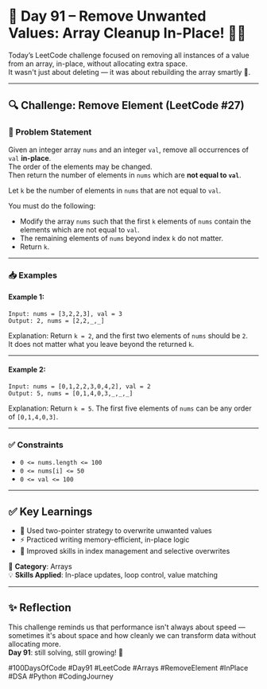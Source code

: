# 🚫 Day 91 – Remove Unwanted Values: Array Cleanup In-Place! 🧹🧩

Today’s LeetCode challenge focused on removing all instances of a value from an array, in-place, without allocating extra space.  
It wasn't just about deleting — it was about rebuilding the array smartly 🔁.

---

## 🔍 Challenge: Remove Element (LeetCode #27)

### 📄 Problem Statement

Given an integer array `nums` and an integer `val`, remove all occurrences of `val` **in-place**.  
The order of the elements may be changed.  
Then return the number of elements in `nums` which are **not equal to `val`**.

Let `k` be the number of elements in `nums` that are not equal to `val`.

You must do the following:

- Modify the array `nums` such that the first `k` elements of `nums` contain the elements which are not equal to `val`.
- The remaining elements of `nums` beyond index `k` do not matter.
- Return `k`.

---

### 📥 Examples

#### Example 1:

    Input: nums = [3,2,2,3], val = 3  
    Output: 2, nums = [2,2,_,_]

Explanation: Return `k = 2`, and the first two elements of `nums` should be `2`.  
It does not matter what you leave beyond the returned `k`.

---

#### Example 2:

    Input: nums = [0,1,2,2,3,0,4,2], val = 2  
    Output: 5, nums = [0,1,4,0,3,_,_,_]

Explanation: Return `k = 5`. The first five elements of `nums` can be any order of `[0,1,4,0,3]`.

---

### ✅ Constraints

- `0 <= nums.length <= 100`  
- `0 <= nums[i] <= 50`  
- `0 <= val <= 100`

---

## ✅ Key Learnings

- 🔄 Used two-pointer strategy to overwrite unwanted values  
- ⚡ Practiced writing memory-efficient, in-place logic  
- 🧠 Improved skills in index management and selective overwrites

📂 **Category**: Arrays  
💡 **Skills Applied**: In-place updates, loop control, value matching

---

## ✨ Reflection

This challenge reminds us that performance isn't always about speed — sometimes it's about space and how cleanly we can transform data without allocating more.  
**Day 91**: still solving, still growing! 🚀

#100DaysOfCode #Day91 #LeetCode #Arrays #RemoveElement #InPlace #DSA #Python #CodingJourney

